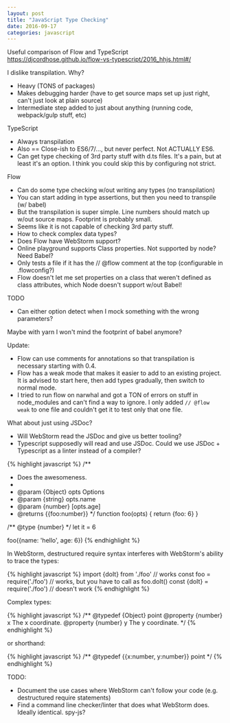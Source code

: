 ```yaml
---
layout: post
title: "JavaScript Type Checking"
date: 2016-09-17
categories: javascript
---
```


Useful comparison of Flow and TypeScript
https://djcordhose.github.io/flow-vs-typescript/2016_hhjs.html#/

I dislike transpilation. Why?
 - Heavy (TONS of packages)
 - Makes debugging harder (have to get source maps set up just right, can't just look at plain source)
 - Intermediate step added to just about anything (running code, webpack/gulp stuff, etc)

TypeScript
 - Always transpilation
 - Also == Close-ish to ES6/7/..., but never perfect. Not ACTUALLY ES6.
 - Can get type checking of 3rd party stuff with d.ts files. It's a pain, but at least it's an option. I think
   you could skip this by configuring not strict.

Flow
 - Can do some type checking w/out writing any types (no transpilation)
 - You can start adding in type assertions, but then you need to transpile (w/ babel)
 - But the transpilation is super simple. Line numbers should match up w/out source maps. Footprint is probably small.
 - Seems like it is not capable of checking 3rd party stuff.
 - How to check complex data types?
 - Does Flow have WebStorm support?
 - Online playground supports Class properties. Not supported by node? Need Babel?
 - Only tests a file if it has the // @flow comment at the top (configurable in .flowconfig?)
 - Flow doesn't let me set properties on a class that weren't defined as class attributes, which Node doesn't support w/out Babel!

TODO
 - Can either option detect when I mock something with the wrong parameters?

Maybe with yarn I won't mind the footprint of babel anymore?


Update:
 - Flow can use comments for annotations so that transpilation is necessary starting with 0.4.
 - Flow has a weak mode that makes it easier to add to an existing project. It is advised to start here, then add types gradually, then switch to normal mode.
 - I tried to run flow on narwhal and got a TON of errors on stuff in node_modules and can't find a way to ignore. I only added `// @flow weak` to one file and couldn't get it to test only that one file.


What about just using JSDoc?
 - Will WebStorm read the JSDoc and give us better tooling?
 - Typescript supposedly will read and use JSDoc. Could we use JSDoc + Typescript as a linter instead of a compiler?


{% highlight javascript %}
/**
 * Does the awesomeness.
 *
 * @param {Object} opts Options
 * @param {string} opts.name
 * @param {number} [opts.age]
 * @returns {{foo:number}}
 */
function foo(opts) {
  return {foo: 6}
}

/** @type {number} */
let it = 6

foo({name: 'hello', age: 6})
{% endhighlight %}

In WebStorm, destructured require syntax interferes with WebStorm's ability to trace the types:

{% highlight javascript %}
import {doIt} from './foo' // works
const foo = require('./foo') // works, but you have to call as foo.doIt()
const {doIt} = require('./foo') // doesn't work
{% endhighlight %}

Complex types:

{% highlight javascript %}
/**
 @typedef {Object} point
 @property {number} x The x coordinate.
 @property {number} y The y coordinate.
 */
{% endhighlight %}

or shorthand:

{% highlight javascript %}
/** @typedef {{x:number, y:number}} point */
{% endhighlight %}




TODO:
 - Document the use cases where WebStorm can't follow your code (e.g. destructured require statements)
 - Find a command line checker/linter that does what WebStorm does. Ideally identical. spy-js?
